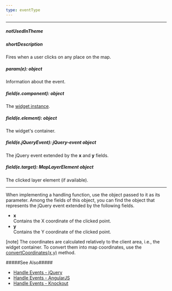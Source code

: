 ```yaml
---
type: eventType
---
```

---
##### notUsedInTheme

##### shortDescription
Fires when a user clicks on any place on the map.

##### param(e): object
Information about the event.

##### field(e.component): object
The <a href="/Documentation/16_2/ApiReference/Data_Visualization_Widgets/dxVectorMap/Methods/#instance">widget instance</a>.

##### field(e.element): object
The widget's container.

##### field(e.jQueryEvent): jQuery-event object
The jQuery event extended by the <b>x</b> and <b>y</b> fields.

##### field(e.target): MapLayerElement object
The clicked layer element (if available).

---
When implementing a handling function, use the object passed to it as its parameter. Among the fields of this object, you can find the object that represents the jQuery event extended by the following fields.

* **x**		
Contains the X coordinate of the clicked point.
* **y**		
Contains the Y coordinate of the clicked point.

[note] The coordinates are calculated relatively to the client area, i.e., the widget container. To convert them into map coordinates, use the [convertCoordinates(x,y)](/api-reference/20%20Data%20Visualization%20Widgets/dxVectorMap/3%20Methods/convertCoordinates(x_y).md '/Documentation/ApiReference/Data_Visualization_Widgets/dxVectorMap/Methods/#convertCoordinatesx_y') method.

#####See Also#####
- [Handle Events - jQuery](/concepts/00%20Getting%20Started/10%20Widget%20Basics%20-%20jQuery/15%20Handle%20Events.md '/Documentation/Guide/Getting_Started/Widget_Basics_-_jQuery/Handle_Events/')
- [Handle Events - AngularJS](/concepts/00%20Getting%20Started/20%20Widget%20Basics%20-%20AngularJS/15%20Handle%20Events.md '/Documentation/Guide/Getting_Started/Widget_Basics_-_AngularJS/Handle_Events/')
- [Handle Events - Knockout](/concepts/00%20Getting%20Started/25%20Widget%20Basics%20-%20Knockout/15%20Handle%20Events.md '/Documentation/Guide/Getting_Started/Widget_Basics_-_Knockout/Handle_Events/')